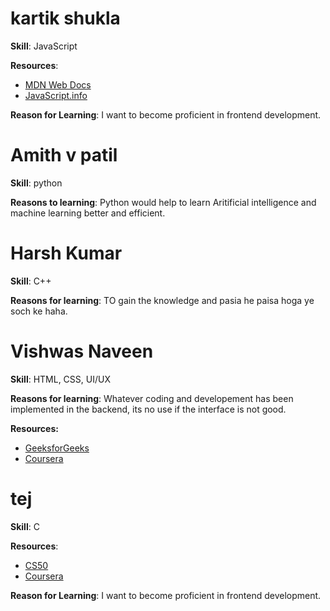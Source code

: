 # kartik shukla

**Skill**: JavaScript

**Resources**:
- [MDN Web Docs](https://developer.mozilla.org/en-US/docs/Web/JavaScript)
- [JavaScript.info](https://javascript.info/)

**Reason for Learning**: I want to become proficient in frontend development.

# Amith v patil

**Skill**: python

**Reasons to learning**: Python would help to learn Aritificial intelligence and machine learning better and efficient.

# Harsh Kumar

**Skill**: C++

**Reasons for learning**: TO gain the knowledge and pasia he paisa hoga ye soch ke haha.

# Vishwas Naveen

**Skill**: HTML, CSS, UI/UX

**Reasons for learning**: Whatever coding and developement has been implemented in the backend, its no use if the interface is not good.

**Resources:**
- [GeeksforGeeks](https://www.geeksforgeeks.org/html-tutorial/)
- [Coursera](https://www.coursera.org/collections/learn-css/)

# tej

**Skill**: C

**Resources**:
- [CS50](https://cs50.harvard.edu/x/2024/weeks/1/)
- [Coursera](https://www.coursera.org/specializations/c-programming)

**Reason for Learning**: I want to become proficient in frontend development.
